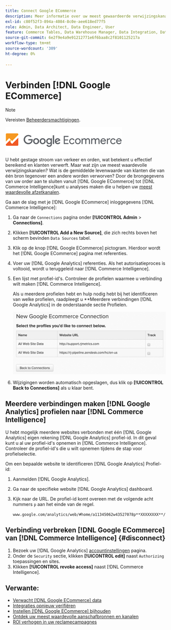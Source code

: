 ```yaml
---
title: Connect Google ECommerce
description: Meer informatie over uw meest gewaardeerde verwijzingskanalen.
exl-id: c80f52f3-894a-4084-8c0e-aee618ed77f5
role: Admin, Data Architect, Data Engineer, User
feature: Commerce Tables, Data Warehouse Manager, Data Integration, Data Import/Export
source-git-commit: 6e2f9e4a9e91212771e6f6baa8c2f8101125217a
workflow-type: tm+mt
source-wordcount: '309'
ht-degree: 0%

---
```


# Verbinden [!DNL Google ECommerce]

>[!NOTE]
>
>Vereisten [Beheerdersmachtigingen](../../../administrator/user-management/user-management.md).

![](../../../assets/google-ecommerce-logo.png)

U hebt gestage stroom van verkeer en orden, wat betekent u effectief bereikend en klanten verwerft. Maar wat zijn uw meest waardevolle verwijzingskanalen? Wat is de gemiddelde levenwaarde van klanten die van één bron tegenover een andere worden verworven? Door de brongegevens van uw order aan te sluiten vanuit [!DNL Google ECommerce] tot [!DNL Commerce Intelligence]kunt u analyses maken die u helpen uw [meest waardevolle afzetkanalen](../../../data-analyst/analysis/most-value-source-channel.md).

Ga aan de slag met je [!DNL Google ECommerce] inloggegevens [!DNL Commerce Intelligence]:

1. Ga naar de `Connections` pagina onder **[!UICONTROL Admin** > **Connections]**.

1. Klikken **[!UICONTROL Add a New Source]**, die zich rechts boven het scherm bevinden `Data Sources` tabel.

1. Klik op de knop [!DNL Google ECommerce] pictogram. Hierdoor wordt het [!DNL Google ECommerce] pagina met referenties.

1. Voer uw [!DNL Google Analytics] referenties. Als het autorisatieproces is voltooid, wordt u teruggeleid naar [!DNL Commerce Intelligence].

1. Een lijst met profiel-id&#39;s. Controleer de profielen waarmee u verbinding wilt maken [!DNL Commerce Intelligence].

   Als u meerdere profielen hebt en hulp nodig hebt bij het identificeren van welke profielen, raadpleegt u **Meerdere verbindingen [!DNL Google Analytics] in de onderstaande sectie Profielen.

   ![](../../../assets/conn-mult-ga-profiles.png)<!--{: width="500"}-->

1. Wijzigingen worden automatisch opgeslagen, dus klik op **[!UICONTROL Back to Connections]** als u klaar bent.

## Meerdere verbindingen maken [!DNL Google Analytics] profielen naar [!DNL Commerce Intelligence]

U hebt mogelijk meerdere websites verbonden met één [!DNL Google Analytics] eigen rekening [!DNL Google Analytics] profiel-id. In dit geval kunt u al uw profiel-id&#39;s opnemen in [!DNL Commerce Intelligence]. Controleer de profiel-id&#39;s die u wilt opnemen tijdens de stap voor profielselectie.

Om een bepaalde website te identificeren [!DNL Google Analytics] Profiel-id:

1. Aanmelden [!DNL Google Analytics].
1. Ga naar de specifieke website [!DNL Google Analytics] dashboard.
1. Kijk naar de URL. De profiel-id komt overeen met de volgende acht nummers `p` aan het einde van de regel.

   `www.google.com/analytics/web/#home/a11345062w43527078p**XXXXXXXX**/`

## Verbinding verbreken [!DNL Google ECommerce] van [!DNL Commerce Intelligence] {#disconnect}

1. Bezoek uw [!DNL Google Analytics] [accountinstellingen](https://www.google.com/account/about/?hl=en) pagina.
1. Onder de `Security` sectie, klikken **[!UICONTROL edit]** naast `Authorizing` toepassingen en sites.
1. Klikken **[!UICONTROL revoke access]** naast [!DNL Commerce Intelligence].

## Verwante:

* [Verwacht [!DNL Google ECommerce] data](../integrations/google-ecommerce-data.md)
* [Integraties opnieuw verifiëren](https://experienceleague.adobe.com/docs/commerce-knowledge-base/kb/how-to/mbi-reauthenticating-integrations.html)
* [Instellen [!DNL Google ECommerce] bijhouden](https://support.google.com/analytics/answer/1009612?hl=en)
* [Ontdek uw meest waardevolle aanschafbronnen en kanalen](../../analysis/most-value-source-channel.md)
* [ROI verhogen in uw reclamecampagnes](../../analysis/roi-ad-camp.md)
